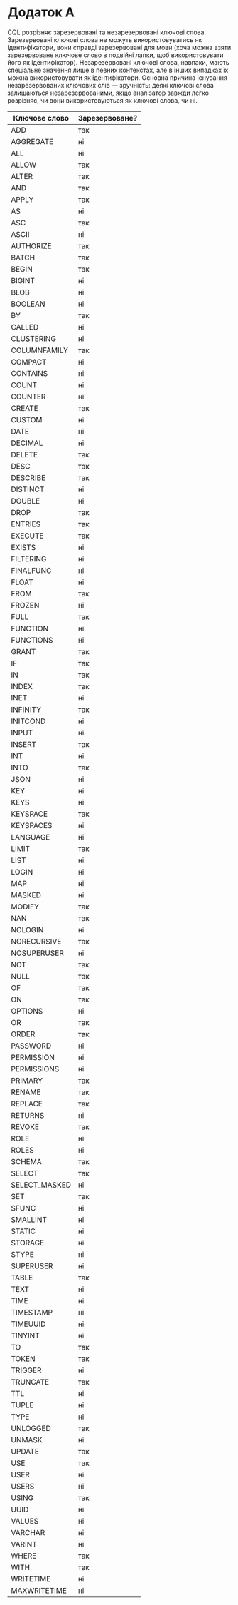 # Додаток А

CQL розрізняє зарезервовані та незарезервовані ключові слова. Зарезервовані ключові слова не можуть використовуватись як ідентифікатори, вони справді зарезервовані для мови (хоча можна взяти зарезервоване ключове слово в подвійні лапки, щоб використовувати його як ідентифікатор). Незарезервовані ключові слова, навпаки, мають спеціальне значення лише в певних контекстах, але в інших випадках їх можна використовувати як ідентифікатори. Основна причина існування незарезервованих ключових слів — зручність: деякі ключові слова залишаються незарезервованими, якщо аналізатор завжди легко розрізняє, чи вони використовуються як ключові слова, чи ні.

| Ключове слово |	Зарезервоване? |
|---|---|
| ADD	| так |
| AGGREGATE	| ні |
| ALL	| ні |
| ALLOW	| так |
| ALTER	| так |
| AND	| так |
| APPLY	| так |
| AS	| ні |
| ASC	| так |
| ASCII	| ні |
| AUTHORIZE	| так |
| BATCH	| так |
| BEGIN	| так |
| BIGINT	| ні |
| BLOB	| ні |
| BOOLEAN	| ні |
| BY	| так |
| CALLED	| ні |
| CLUSTERING	| ні |
| COLUMNFAMILY	| так |
| COMPACT	| ні |
| CONTAINS	| ні |
| COUNT	| ні |
| COUNTER	| ні |
| CREATE	| так |
| CUSTOM	| ні |
| DATE	| ні |
| DECIMAL	| ні |
| DELETE	| так |
| DESC	| так |
| DESCRIBE	| так |
| DISTINCT	| ні |
| DOUBLE	| ні |
| DROP	| так |
| ENTRIES	| так |
| EXECUTE	| так |
| EXISTS	| ні |
| FILTERING	| ні |
| FINALFUNC	| ні |
| FLOAT	| ні |
| FROM	| так |
| FROZEN	| ні |
| FULL	| так |
| FUNCTION	| ні |
| FUNCTIONS	| ні |
| GRANT	| так |
| IF	| так |
| IN	| так |
| INDEX	| так |
| INET	| ні |
| INFINITY	| так |
| INITCOND	| ні |
| INPUT	| ні |
| INSERT	| так |
| INT	| ні |
| INTO	| так |
| JSON	| ні |
| KEY	| ні |
| KEYS	| ні |
| KEYSPACE	| так |
| KEYSPACES	| ні |
| LANGUAGE	| ні |
| LIMIT	| так |
| LIST	| ні |
| LOGIN	| ні |
| MAP	| ні |
| MASKED	| ні |
| MODIFY	| так |
| NAN	| так |
| NOLOGIN	| ні |
| NORECURSIVE	| так |
| NOSUPERUSER	| ні |
| NOT	| так |
| NULL	| так |
| OF	| так |
| ON	| так |
| OPTIONS	| ні |
| OR	| так |
| ORDER	| так |
| PASSWORD	| ні |
| PERMISSION	| ні |
| PERMISSIONS	| ні |
| PRIMARY	| так |
| RENAME	| так |
| REPLACE	| так |
| RETURNS	| ні |
| REVOKE	| так |
| ROLE	| ні |
| ROLES	| ні |
| SCHEMA	| так |
| SELECT	| так |
| SELECT_MASKED	| ні |
| SET	| так |
| SFUNC	| ні |
| SMALLINT	| ні |
| STATIC	| ні |
| STORAGE	| ні |
| STYPE	| ні |
| SUPERUSER	| ні |
| TABLE	| так |
| TEXT	| ні |
| TIME	| ні |
| TIMESTAMP	| ні |
| TIMEUUID	| ні |
| TINYINT	| ні |
| TO	| так |
| TOKEN	| так |
| TRIGGER	| ні |
| TRUNCATE	| так |
| TTL	| ні |
| TUPLE	| ні |
| TYPE	| ні |
| UNLOGGED	| так |
| UNMASK	| ні |
| UPDATE	| так |
| USE	| так |
| USER	| ні |
| USERS	| ні |
| USING	| так |
| UUID	| ні |
| VALUES	| ні |
| VARCHAR	| ні |
| VARINT	| ні |
| WHERE	| так |
| WITH	| так |
| WRITETIME	| ні |
| MAXWRITETIME	| ні |